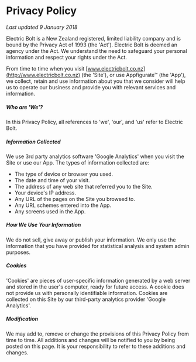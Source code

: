 # Privacy Policy

*Last updated 9 January 2018*

Electric Bolt is a New Zealand registered, limited liability company and is bound by the Privacy Act of 1993 (the 'Act'). Electric Bolt is deemed an agency under the Act. We understand the need to safeguard your personal information and respect your rights under the Act.

From time to time when you visit [www.electricbolt.co.nz](http://www.electricbolt.co.nz) (the 'Site'), or use Appfigurate™ (the 'App'), we collect, retain and use information about you that we consider will help us to operate our business and provide you with relevant services and information.

##### Who are 'We'?
In this Privacy Policy, all references to 'we', 'our', and 'us' refer to Electric Bolt.

##### Information Collected
We use 3rd party analytics software 'Google Analytics' when you visit the Site or use our App. The types of information collected are:

* The type of device or browser you used.
* The date and time of your visit.
* The address of any web site that referred you to the Site.
* Your device's IP address.
* Any URL of the pages on the Site you browsed to.
* Any URL schemes entered into the App.
* Any screens used in the App. 

##### How We Use Your Information
We do not sell, give away or publish your information. We only use the information that you have provided for statistical analysis and system admin purposes.

##### Cookies
'Cookies' are pieces of user-specific information generated by a web server and stored in the user's computer, ready for future access. A cookie does not provide us with personally identifiable information. Cookies are collected on this Site by our third-party analytics provider 'Google Analytics'.

##### Modification
We may add to, remove or change the provisions of this Privacy Policy from time to time. All additions and changes will be notified to you by being posted on this page. It is your responsibility to refer to these additions and changes.
